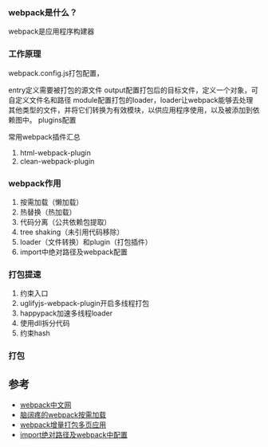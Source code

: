 ### webpack是什么？
webpack是应用程序构建器


### 工作原理
webpack.config.js打包配置，

entry定义需要被打包的源文件
output配置打包后的目标文件，定义一个对象，可自定义文件名和路径
module配置打包的loader，loader让webpack能够去处理其他类型的文件，并将它们转换为有效模块，以供应用程序使用，以及被添加到依赖图中。
plugins配置

常用webpack插件汇总
1. html-webpack-plugin
2. clean-webpack-plugin

### webpack作用
1. 按需加载（懒加载）
2. 热替换（热加载）
3. 代码分离（公共依赖包提取）
4. tree shaking（未引用代码移除）
5. loader（文件转换）和plugin（打包插件）
6. import中绝对路径及webpack配置

### 打包提速
1. 约束入口
2. uglifyjs-webpack-plugin开启多线程打包
3. happypack加速多线程loader
4. 使用dll拆分代码
5. 约束hash

### 打包

## 参考
- [webpack中文网](https://www.webpackjs.com/)
- [脑阔疼的webpack按需加载](https://juejin.cn/post/6844903718387875847)
- [webpack增量打包多页应用](https://juejin.cn/post/6844903553127940110)
- [import绝对路径及webpack中配置](https://www.geekjc.com/post/5b6a767ab840f24124d6ffc7)